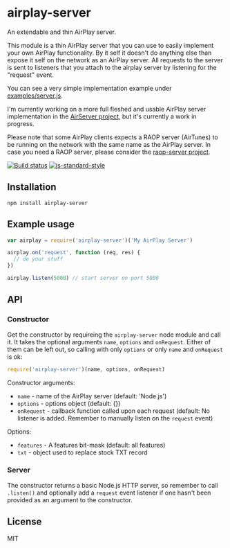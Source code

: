 # airplay-server

An extendable and thin AirPlay server.

This module is a thin AirPlay server that you can use to easily
implement your own AirPlay functionality. By it self it doesn't do
anything else than expose it self on the network as an AirPlay server.
All requests to the server is sent to listeners that you attach to the
airplay server by listening for the "request" event.

You can see a very simple implementation example under
[examples/server.js](examples/server.js).

I'm currently working on a more full fleshed and usable AirPlay server
implementation in the [AirServer
project](https://github.com/watson/airserver), but it's currently a work
in progress.

Please note that some AirPlay clients expects a RAOP server (AirTunes)
to be running on the network with the same name as the AirPlay server.
In case you need a RAOP server, please consider the [raop-server
project](https://github.com/watson/raop-server).

[![Build status](https://travis-ci.org/watson/airplay-server.svg?branch=master)](https://travis-ci.org/watson/airplay-server)
[![js-standard-style](https://img.shields.io/badge/code%20style-standard-brightgreen.svg?style=flat)](https://github.com/feross/standard)

## Installation

```
npm install airplay-server
```

## Example usage

```javascript
var airplay = require('airplay-server')('My AirPlay Server')

airplay.on('request', function (req, res) {
  // do your stuff
})

airplay.listen(5000) // start server on port 5000
```

## API

### Constructor

Get the constructor by requireing the `airplay-server` node module and
call it. It takes the optional arguments `name`, `options` and
`onRequest`. Either of them can be left out, so calling with only
`options` or only `name` and `onRequest` is ok:

```javascript
require('airplay-server')(name, options, onRequest)
```

Constructor arguments:

- `name` - name of the AirPlay server (default: 'Node.js')
- `options` - options object (default: {})
- `onRequest` - callback function called upon each request (default: No listener is added. Remember to manually listen on the `request` event)

Options:

- `features` - A features bit-mask (default: all features)
- `txt` - object used to replace stock TXT record

### Server

The constructor returns a basic Node.js HTTP server, so remember to call
`.listen()` and optionally add a `request` event listener if one hasn't
been provided as an argument to the constructor.

## License

MIT
